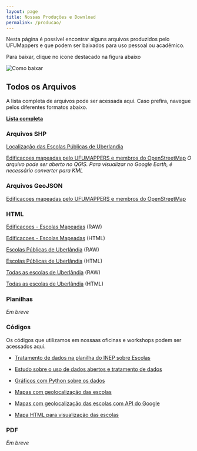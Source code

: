 ```yaml
---
layout: page
title: Nossas Produções e Download
permalink: /producao/
---
```


Nesta página é possível encontrar alguns arquivos produzidos pelo UFUMappers e que podem ser baixados para uso pessoal ou acadêmico.

Para baixar, clique no ícone destacado na figura abaixo

![Como baixar](/UFU_MAPPERS/images/como_baixar.png)

## Todos os Arquivos

A lista completa de arquivos pode ser acessada aqui. Caso prefira, navegue pelos diferentes formatos abaixo.

**[Lista completa](https://github.com/rodrigoafreire/UFU_MAPPERS/tree/gh-pages-test/Arquivos_de_Suporte)**

### Arquivos SHP
[Localização das Escolas Públicas de Uberlandia](https://github.com/rodrigoafreire/UFU_MAPPERS/tree/gh-pages-test/Arquivos_de_Suporte/SHP/UDI_em_funcionamento_publicas.zip)

[Edificacoes mapeadas pelo UFUMAPPERS e membros do OpenStreetMap](https://github.com/rodrigoafreire/UFU_MAPPERS/tree/gh-pages-test/Arquivos_de_Suporte/SHP/Edificacoes_escolas_mapeadas.zip) *O arquivo pode ser aberto no QGIS. Para visualizar no Google Earth, é necessário converter para KML* 

### Arquivos GeoJSON

[Edificacoes mapeadas pelo UFUMAPPERS e membros do OpenStreetMap](https://github.com/rodrigoafreire/UFU_MAPPERS/tree/gh-pages-test/Arquivos_de_Suporte/GEOJSON/Edificacoes_escolas_mapeadas.geojson)

### HTML

[Edificacoes - Escolas Mapeadas](https://github.com/rodrigoafreire/UFU_MAPPERS/tree/gh-pages-test/Arquivos_de_Suporte/HTML/Escolas_edificacoes_UDI.html) (RAW)

[Edificacoes - Escolas Mapeadas](https://rodrigoafreire.github.io/UFU_MAPPERS/Arquivos_de_Suporte/HTML/Escolas_edificacoes_UDI.html) (HTML)

[Escolas Públicas de Uberlândia](https://github.com/rodrigoafreire/UFU_MAPPERS/tree/gh-pages-test/Arquivos_de_Suporte/HTML/Escolas_Publicas_UDI.html) (RAW)

[Escolas Públicas de Uberlândia](https://rodrigoafreire.github.io/UFU_MAPPERS/Arquivos_de_Suporte/HTML/Escolas_Publicas_UDI.html) (HTML)

[Todas as escolas de Uberlândia](https://github.com/rodrigoafreire/UFU_MAPPERS/tree/gh-pages-test/Arquivos_de_Suporte/HTML/Escolas_Total_UDI.html) (RAW)

[Todas as escolas de Uberlândia](https://rodrigoafreire.github.io/UFU_MAPPERS/Arquivos_de_Suporte/HTML/Escolas_Total_UDI.html) (HTML)

### Planilhas

*Em breve*

### Códigos
Os códigos que utilizamos em nossaas oficinas e workshops podem ser acessados aqui.

* [Tratamento de dados na planilha do INEP sobre Escolas](https://github.com/rodrigoafreire/UFU_MAPPERS/tree/gh-pages-test/Arquivos_de_Suporte/Codigos/Etapa_2.py)

* [Estudo sobre o uso de dados abertos e tratamento de dados](https://github.com/rodrigoafreire/UFU_MAPPERS/tree/gh-pages-test/Arquivos_de_Suporte/Codigos/Etapa_2b.py)

* [Gráficos com Python sobre os dados](https://github.com/rodrigoafreire/UFU_MAPPERS/tree/gh-pages-test/Arquivos_de_Suporte/Codigos/Etapa_3.py)

* [Mapas com geolocalização das escolas](https://github.com/rubensrocha/UFU_MAPPERS/tree/gh-pages-test/Arquivos_de_Suporte/Codigos/Etapa_4.py)
* [Mapas com geolocalização das escolas com API do Google](https://github.com/rubensrocha/UFU_MAPPERS/tree/gh-pages-test/Arquivos_de_Suporte/Codigos/Etapa_4_Google_API.py)

* [Mapa HTML para visualização das escolas](https://github.com/rubensrocha/UFU_MAPPERS/tree/gh-pages-test/Arquivos_de_Suporte/Codigos/Etapa_5.py)



### PDF

*Em breve*